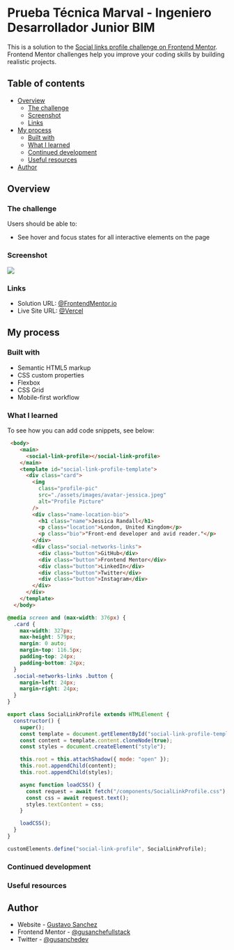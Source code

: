 # Prueba Técnica Marval - Ingeniero Desarrollador Junior BIM

This is a solution to the [Social links profile challenge on Frontend Mentor](https://www.frontendmentor.io/challenges/social-links-profile-UG32l9m6dQ). Frontend Mentor challenges help you improve your coding skills by building realistic projects. 

## Table of contents

- [Overview](#overview)
  - [The challenge](#the-challenge)
  - [Screenshot](#screenshot)
  - [Links](#links)
- [My process](#my-process)
  - [Built with](#built-with)
  - [What I learned](#what-i-learned)
  - [Continued development](#continued-development)
  - [Useful resources](#useful-resources)
- [Author](#author)


## Overview

### The challenge

Users should be able to:

- See hover and focus states for all interactive elements on the page

### Screenshot

![](./myScreenshots/ProfileCard-Desktop.png)

### Links

- Solution URL: [@FrontendMentor.io](https://www.frontendmentor.io/solutions/social-link-profile-card-solution-PH2u-ByHsu)
- Live Site URL: [@Vercel](https://frontendmentor-social-links-profile-five.vercel.app/)

## My process

### Built with

- Semantic HTML5 markup
- CSS custom properties
- Flexbox
- CSS Grid
- Mobile-first workflow

### What I learned

To see how you can add code snippets, see below:

```html
 <body>
    <main>
      <social-link-profile></social-link-profile>
    </main>
    <template id="social-link-profile-template">
      <div class="card">
        <img
          class="profile-pic"
          src="./assets/images/avatar-jessica.jpeg"
          alt="Profile Picture"
        />
        <div class="name-location-bio">
          <h1 class="name">Jessica Randall</h1>
          <p class="location">London, United Kingdom</p>
          <p class="bio">"Front-end developer and avid reader."</p>
        </div>
        <div class="social-networks-links">
          <div class="button">GitHub</div>
          <div class="button">Frontend Mentor</div>
          <div class="button">LinkedIn</div>
          <div class="button">Twitter</div>
          <div class="button">Instagram</div>
        </div>
      </div>
    </template>
  </body>
```
```css
@media screen and (max-width: 376px) {
  .card {
    max-width: 327px;
    max-height: 579px;
    margin: 0 auto;
    margin-top: 116.5px;
    padding-top: 24px;
    padding-bottom: 24px;
  }
  .social-networks-links .button {
    margin-left: 24px;
    margin-right: 24px;
  }
}
```
```js
export class SocialLinkProfile extends HTMLElement {
  constructor() {
    super();
    const template = document.getElementById("social-link-profile-template");
    const content = template.content.cloneNode(true);
    const styles = document.createElement("style");

    this.root = this.attachShadow({ mode: "open" });
    this.root.appendChild(content);
    this.root.appendChild(styles);

    async function loadCSS() {
      const request = await fetch("/components/SocialLinkProfile.css");
      const css = await request.text();
      styles.textContent = css;
    }

    loadCSS();
  }
}

customElements.define("social-link-profile", SocialLinkProfile);
```

### Continued development


### Useful resources

## Author

- Website - [Gustavo Sanchez](https://gusanchefullstack.dev/)
- Frontend Mentor - [@gusanchefullstack](https://www.frontendmentor.io/profile/gusanchefullstack)
- Twitter - [@gusanchedev](https://twitter.com/gusanchedev)
